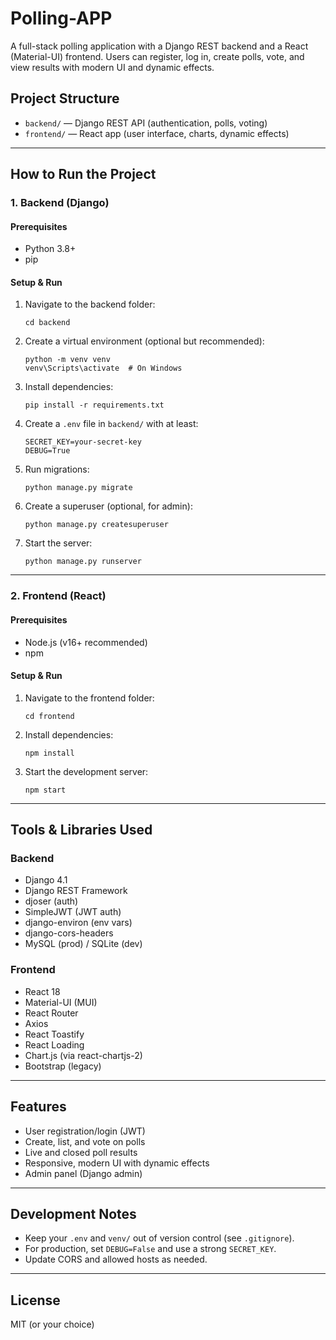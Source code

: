# Polling-APP

A full-stack polling application with a Django REST backend and a React (Material-UI) frontend. Users can register, log in, create polls, vote, and view results with modern UI and dynamic effects.

## Project Structure

- `backend/` — Django REST API (authentication, polls, voting)
- `frontend/` — React app (user interface, charts, dynamic effects)

---

## How to Run the Project

### 1. Backend (Django)

#### Prerequisites
- Python 3.8+
- pip

#### Setup & Run
1. Navigate to the backend folder:
   ```
   cd backend
   ```
2. Create a virtual environment (optional but recommended):
   ```
   python -m venv venv
   venv\Scripts\activate  # On Windows
   ```
3. Install dependencies:
   ```
   pip install -r requirements.txt
   ```
4. Create a `.env` file in `backend/` with at least:
   ```
   SECRET_KEY=your-secret-key
   DEBUG=True
   ```
5. Run migrations:
   ```
   python manage.py migrate
   ```
6. Create a superuser (optional, for admin):
   ```
   python manage.py createsuperuser
   ```
7. Start the server:
   ```
   python manage.py runserver
   ```

---

### 2. Frontend (React)

#### Prerequisites
- Node.js (v16+ recommended)
- npm

#### Setup & Run
1. Navigate to the frontend folder:
   ```
   cd frontend
   ```
2. Install dependencies:
   ```
   npm install
   ```
3. Start the development server:
   ```
   npm start
   ```

---

## Tools & Libraries Used

### Backend
- Django 4.1
- Django REST Framework
- djoser (auth)
- SimpleJWT (JWT auth)
- django-environ (env vars)
- django-cors-headers
- MySQL (prod) / SQLite (dev)

### Frontend
- React 18
- Material-UI (MUI)
- React Router
- Axios
- React Toastify
- React Loading
- Chart.js (via react-chartjs-2)
- Bootstrap (legacy)

---

## Features
- User registration/login (JWT)
- Create, list, and vote on polls
- Live and closed poll results
- Responsive, modern UI with dynamic effects
- Admin panel (Django admin)

---

## Development Notes
- Keep your `.env` and `venv/` out of version control (see `.gitignore`).
- For production, set `DEBUG=False` and use a strong `SECRET_KEY`.
- Update CORS and allowed hosts as needed.

---

## License
MIT (or your choice)
